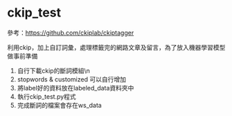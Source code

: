 # ckip_test
參考：https://github.com/ckiplab/ckiptagger

利用ckip，加上自訂詞彙，處理標籤完的網路文章及留言，為了放入機器學習模型做事前準備

1. 自行下載ckip的斷詞模組\n
2. stopwords & customized 可以自行增加
3. 將label好的資料放在labeled_data資料夾中
4. 執行ckip_test.py程式
5. 完成斷詞的檔案會存在ws_data
